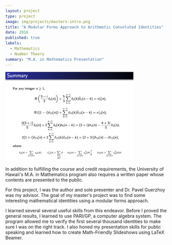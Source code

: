 ```yaml
---
layout: project
type: project
image: img/projects/masters-intro.png
title: "A Modular Forms Approach to Arithmetic Convoluted Identities"
date: 2016
published: true
labels:
  - Mathematics
  - Number Theory
summary: "M.A. in Mathematics Presentation"
---
```


<div class="text-center p-4">
  <img width="400px" src="../img/projects/modforms.png" class="img-thumbnail" >
</div>

In addition to fulfilling the course and credit requirements, the University of Hawaii's M.A. in Mathematics program also requires a written paper whose contents are presented to the public. 

For this project, I was the author and sole presenter and Dr. Pavel Guerzhoy was my advisor. The goal of my master's project was to find some interesting mathematical identities using a modular forms approach. 

I learned several several useful skills from this endeavor. Before I proved the general results, I learned to use PARI/GP, a computer algebra system. The program allowed me to verify the first several thousand identities to make sure I was on the right track. I also honed my presentation skills for public speaking and learned how to create Math-Friendly Slideshows using LaTeX Beamer.
